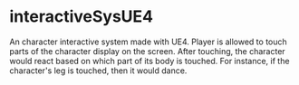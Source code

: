 # interactiveSysUE4

An character interactive system made with UE4. Player is allowed to touch parts of the character display on the screen. After touching, the character would react based on which part of its body is touched. For instance, if the character's leg is touched, then it would dance.
